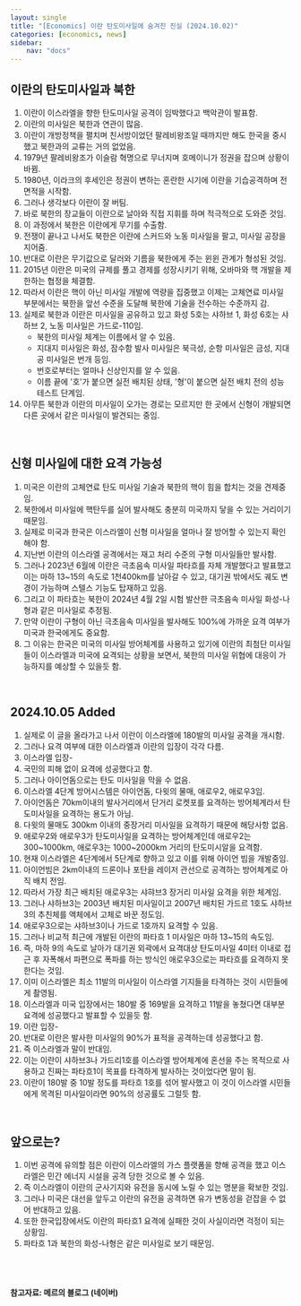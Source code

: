 ```yaml
---
layout: single
title: "[Economics] 이란 탄도미사일에 숨겨진 진실 (2024.10.02)"
categories: [economics, news]
sidebar:
    nav: "docs"
---
```


## 이란의 탄도미사일과 북한
1. 이란이 이스라엘을 향한 탄도미사일 공격이 임박했다고 백악관이 발표함.
1. 이란의 미사일은 북한과 연관이 많음.
1. 이란이 개방정책을 펼치며 친서방이었던 팔레비왕조일 때까지만 해도 한국을 중시했고 북한과의 교류는 거의 없었음.
1. 1979년 팔레비왕조가 이슬람 혁명으로 무너지며 호메이니가 정권을 잡으며 상황이 바뀜.
1. 1980년, 이라크의 후세인은 정권이 변하는 혼란한 시기에 이란을 기습공격하며 전면적을 시작함.
1. 그러나 생각보다 이란이 잘 버팀.
1. 바로 북한의 장교들이 이란으로 날아와 직접 지휘를 하며 적극적으로 도와준 것임.
1. 이 과정에서 북한은 이란에게 무기를 수출함.
1. 전쟁이 끝나고 나서도 북한은 이란에 스커드와 노동 미사일을 팔고, 미사일 공장을 지어줌.
1. 반대로 이란은 무기값으로 달러와 기름을 북한에게 주는 윈윈 관계가 형성된 것임.
1. 2015년 이란은 미국의 규제를 풀고 경제를 성장시키기 위해, 오바마와 핵 개발을 제한하는 협정을 체결함.
1. 따라서 이란은 핵이 아닌 미사일 개발에 역량을 집중했고 이제는 고체연료 미사일 부분에서는 북한을 앞선 수준을 도달해 북한에 기술을 전수하는 수준까지 감.
1. 실제로 북한과 이란은 미사일을 공유하고 있고 화성 5호는 샤하브 1, 화성 6호는 샤하브 2, 노동 미사일은 가드로-110임.
    - 북한의 미사일 체계는 이름에서 알 수 있음.
    - 지대지 미사일은 화성, 잠수함 발사 미사일은 북극성, 순항 미사일은 금성, 지대공 미사일은 번개 등임.
    - 번호로부터는 얼마나 신상인지를 알 수 있음.
    - 이름 끝에 '호'가 붙으면 실전 배치된 상태, '형'이 붙으면 실전 배치 전의 성능 테스트 단계임.
1. 아무튼 북한과 이란의 미사일이 오가는 경로는 모르지만 한 곳에서 신형이 개발되면 다른 곳에서 같은 미사일이 발견되는 중임.

<br/>

## 신형 미사일에 대한 요격 가능성
1. 미국은 이란의 고체연료 탄도 미사일 기술과 북한의 핵이 힘을 합치는 것을 견제중임.
1. 북한에서 미사일에 핵탄두를 실어 발사해도 충분히 미국까지 닿을 수 있는 거리이기 때문임.
1. 실제로 미국과 한국은 이스라엘이 신형 미사일을 얼마나 잘 방어할 수 있는지 확인해야 함.
1. 지난번 이란의 이스라엘 공격에서는 재고 처리 수준의 구형 미사일들만 발사함.
1. 그러나 2023년 6월에 이란은 극초음속 미사일 파타흐를 자체 개발했다고 발표했고 이는 마하 13~15의 속도로 1천400km를 날아갈 수 있고, 대기권 밖에서도 궤도 변경이 가능하며 스텔스 기능도 탑재하고 있음.
1. 그리고 이 파타흐는 북한이 2024년 4월 2일 시험 발산한 극초음속 미사일 화성-나형과 같은 미사일로 추정됨.
1. 만약 이란이 구형이 아닌 극초음속 미사일을 발사해도 100%에 가까운 요격 여부가 미국과 한국에게도 중요함.
1. 그 이유는 한국은 미국의 미사일 방어체계를 사용하고 있기에 이란의 최첨단 미사일들이 이스라엘과 미국에 요격되는 상황을 보면서, 북한의 미사일 위협에 대응이 가능하지를 예상할 수 있을듯 함. 

<br/>

## 2024.10.05 Added
1. 실제로 이 글을 올라가고 나서 이란이 이스라엘에 180발의 미사일 공격을 개시함.
1. 그러나 요격 여부에 대한 이스라엘과 이란의 입장이 각각 다름.
1. 이스라엘 입장-
1. 국민의 피해 없이 요격에 성공했다고 함.
1. 그러나 아이언돔으로는 탄도 미사일을 막을 수 없음.
1. 이스라엘 4단계 방어시스템은 아이언돔, 다윗의 물매, 애로우2, 애로우3임.
1. 아이언돔은 70km이내의 발사거리에서 단거리 로켓포를 요격하는 방어체계라서 탄도미사일을 요격하는 용도가 아님.
1. 다윗의 물매도 300km 이내의 중장거리 미사일을 요격하기 때문에 해당사항 없음.
1. 애로우2와 애로우3가 탄도미사일을 요격하는 방어체계인데 애로우2는 300~1000km, 애로우3는 1000~2000km 거리의 탄도미시알을 요격함.
1. 현재 이스라엘은 4단계에서 5단계로 향하고 있고 이를 위해 아이언 빔을 개발중임.
1. 아이언빔은 2km이내의 드론이나 포탄을 레이저 관선으로 공격하는 방어체계로 아직 배치 전임.
1. 따라서 가장 최근 배치된 애로우3는 샤햐브3 장거리 미사일 요격을 위한 체계임.
1. 그러나 샤하브3는 2003년 배치된 미사일이고 2007년 배치된 가드르 1호도 샤하브3의 추친체를 액체에서 고체로 바꾼 정도임.
1. 애로우3으로는 샤하브3이나 가드로 1호까지 요격할 수 있음.
1. 그러나 비교적 최근에 개발된 이란의 파타흐 1 미사일은 마하 13~15의 속도임.
1. 즉, 마하 9의 속도로 날아가 대기권 외곽에서 요격대상 탄도미사일 4미터 이내로 접근 후 자폭해서 파편으로 폭파를 하는 방식인 애로우3으로는 파타흐를 요격하지 못한다는 것임.
1. 이미 이스라엘은 최소 11발의 미사일이 이스라엘 기지들을 타격하는 것이 시민들에게 촬영됨.
1. 이스라엘과 미국 입장에서는 180발 중 169발을 요격하고 11발을 놓쳤다면 대부분 요격에 성공했다고 발표할 수 있을듯 함.
1. 이란 입장-
1. 반대로 이란은 발사한 미사일의 90%가 표적을 공격하는데 성공했다고 함.
1. 즉 이스라엘과 말이 반대임.
1. 이는 이란이 샤하브3나 가드리1호를 이스라엘 방어체계에 혼선을 주는 목적으로 사용하고 진짜는 파타흐1이 목표를 타격하게 발사하는 것이었다면 말이 됨.
1. 이란이 180발 중 10발 정도를 파타흐 1호를 섞어 발사했고 이 것이 이스라엘 시민들에게 목격된 미사일이라면 90%의 성공률도 그럴듯 함.

<br/>

## 앞으로는?
1. 이번 공격에 유의할 점은 이란이 이스라엘의 가스 플랫폼을 향해 공격을 했고 이스라엘은 민간 에너지 시설을 공격 당한 것으로 볼 수 있음.
1. 즉 이스라엘이 이란의 군사기지와 유전을 동시에 노릴 수 있는 명분을 확보한 것임.
1. 그러나 미국은 대선을 앞두고 이란의 유전을 공격하면 유가 변동성을 걷잡을 수 없어 반대하고 있음.
1. 또한 한국입장에서도 이란의 파타흐1 요격에 실패한 것이 사실이라면 걱정이 되는 상황임.
1. 파타흐 1과 북한의 화성-나형은 같은 미사일로 보기 때문임.  


<br/>
<br/>

#### 참고자료: 메르의 블로그 (네이버) 